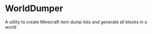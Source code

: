 WorldDumper
===========

A utility to create Minecraft item dump lists and generate all blocks in a world
